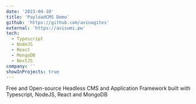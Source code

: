 ```yaml
---
date: '2023-04-10'
title: 'PayloadCMS Demo'
github: 'https://github.com/avinagites'
external: 'https://avisumi.pw'
tech:
  - Typescript
  - NodeJS
  - React
  - MongoDB
  - NextJS
company: ''
showInProjects: true
---
```


Free and Open-source Headless CMS and Application Framework built with Typescript, NodeJS, React and MongoDB
